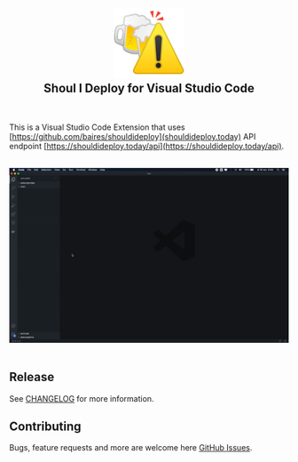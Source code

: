 <h2 align="center"><img src="https://github.com/gpalomar/shouldideploy-vscode/blob/main/assets/icon.png?raw=true" height="128" /><br>Shoul I Deploy for Visual Studio Code</h2>

<br/>

This is a Visual Studio Code Extension that uses [https://github.com/baires/shouldideploy](shouldideploy.today) API endpoint [https://shouldideploy.today/api](https://shouldideploy.today/api).

<br/>

<div align="center"><img src="https://github.com/gpalomar/shouldideploy-vscode/blob/main/assets/sample.gif?raw=true" width="600" /></div>

<br/>

## Release

See [CHANGELOG](CHANGELOG.md) for more information.

## Contributing

Bugs, feature requests and more are welcome here [GitHub Issues](https://github.com/gpalomar/shouldideploy-vscode/issues).
